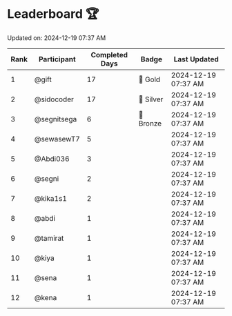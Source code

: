 # Leaderboard 🏆

Updated on: 2024-12-19 07:37 AM

| Rank | Participant       | Completed Days | Badge      | Last Updated         |
|------|-------------------|----------------|------------|----------------------|
| 1    | @gift             | 17             | 🏅 Gold     | 2024-12-19 07:37 AM |
| 2    | @sidocoder        | 17             | 🥈 Silver   | 2024-12-19 07:37 AM |
| 3    | @segnitsega       | 6              | 🥉 Bronze   | 2024-12-19 07:37 AM |
| 4    | @sewasewT7        | 5              |            | 2024-12-19 07:37 AM |
| 5    | @Abdi036          | 3              |            | 2024-12-19 07:37 AM |
| 6    | @segni            | 2              |            | 2024-12-19 07:37 AM |
| 7    | @kika1s1          | 2              |            | 2024-12-19 07:37 AM |
| 8    | @abdi             | 1              |            | 2024-12-19 07:37 AM |
| 9    | @tamirat          | 1              |            | 2024-12-19 07:37 AM |
| 10   | @kiya             | 1              |            | 2024-12-19 07:37 AM |
| 11   | @sena             | 1              |            | 2024-12-19 07:37 AM |
| 12   | @kena             | 1              |            | 2024-12-19 07:37 AM |
